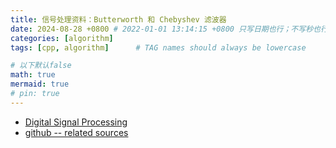 ```yaml
---
title: 信号处理资料：Butterworth 和 Chebyshev 滤波器
date: 2024-08-28 +0800 # 2022-01-01 13:14:15 +0800 只写日期也行；不写秒也行；这样也行 2022-03-09T00:55:42+08:00
categories: [algorithm]
tags: [cpp, algorithm]      # TAG names should always be lowercase

# 以下默认false
math: true
mermaid: true
# pin: true
---
```


* [Digital Signal Processing](https://exstrom.com/journal/sigproc/dsigproc.html)
* [github -- related sources](https://github.com/adis300/filter-c)
